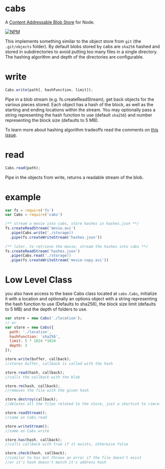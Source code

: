 cabs
====

A [Content Addressable Blob Store](https://en.wikipedia.org/wiki/Content-addressable_storage) for Node.

[![NPM](https://nodei.co/npm/cabs.png)](https://nodei.co/npm/cabs/)

This implements something similar to the object store from `git` (the `.git/objects` folder). By default blobs stored by cabs are `sha256` hashed and stored in subdirectories to avoid putting too many files in a single directory. The hashing algorithm and depth of the directories are configurable.

write
====

```js
Cabs.write(path[, hashFunction, limit]);
```

Pipe in a blob stream (e.g. fs.createReadStream), get back objects for the various pieces stored. Each object has a hash of the block, as well as the starting and ending locations within the stream. You may optionally pass a string representing the hash function to use (default `sha256`) and number representing the block size (defaults to 5 MB).

To learn more about hashing algorithm tradeoffs read the comments on [this issue](https://github.com/calvinmetcalf/cabs/pull/4).

read
====

```js
Cabs.read(path);
```

Pipe in the objects from write, returns a readable stream of the blob.

example
====

```js
var fs = require('fs')
var Cabs = require('cabs')

/** stream a movie into cabs, store hashes in hashes.json **/
fs.createReadStream('movie.avi')
  .pipe(Cabs.write('./storage))
  .pipe(fs.createWriteStream('hashes.json'))
  
/** later, to retrieve the movie, stream the hashes into cabs **/
fs.createReadStream('hashes.json')
  .pipe(Cabs.read('./storage))
  .pipe(fs.createWriteStream('movie-copy.avi'))
```

Low Level Class
=====

you also have access to the base Cabs class located at `cabs.Cabs`, initialize it with a location and optionally an options object wtih a string representing the hash function to use (Defaults to sha256), the block size limit (defaults to 5 MB) and the depth of folders to use.

```javascript
var store = new Cabs('./location');
// or
var store = new Cabs({
  path: './location',
  hashFunction: 'sha256',
  limit: 5 * 1024 *1024
  depth: 3
});

store.write(buffer, callback);
//stores buffer, callback is called with the hash

store.read(hash, callback);
//calls the callback with the blob

store.rm(hash, callback);
//removes the file with the given hash

store.destroy(callback);
//deletes all the files related to the store, just a shortcut to rimraf so beware.

store.readStream();
//same as Cabs.read

store.writeStream();
//same as Cabs.write

store.has(hash, callback);
//calls callback with true if it exists, otherwise false

store.check(hash, callback);
//similar to has but throws an error if the file doesn't exist
//or it's hash doesn't match it's address hash
```
